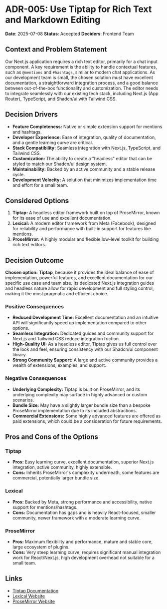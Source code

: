 # ADR-005: Use Tiptap for Rich Text and Markdown Editing

**Date**: 2025-07-08
**Status**: Accepted
**Deciders**: Frontend Team

## Context and Problem Statement

Our Next.js application requires a rich text editor, primarily for a chat input component. A key requirement is the ability to handle contextual features, such as `@mentions` and `#hashtags`, similar to modern chat applications. As our development team is small, the chosen solution must have excellent documentation, a straightforward integration process, and a good balance between out-of-the-box functionality and customization. The editor needs to integrate seamlessly with our existing tech stack, including Next.js (App Router), TypeScript, and Shadcn/ui with Tailwind CSS.

## Decision Drivers

*   **Feature Completeness:** Native or simple extension support for mentions and hashtags.
*   **Developer Experience:** Ease of integration, quality of documentation, and a gentle learning curve are critical.
*   **Stack Compatibility:** Seamless integration with Next.js, TypeScript, and Tailwind CSS.
*   **Customization:** The ability to create a "headless" editor that can be styled to match our Shadcn/ui design system.
*   **Maintainability:** Backed by an active community and a stable release cycle.
*   **Development Velocity:** A solution that minimizes implementation time and effort for a small team.

## Considered Options

1.  **Tiptap:** A headless editor framework built on top of ProseMirror, known for its ease of use and excellent documentation.
2.  **Lexical:** A modern editor framework from Meta (Facebook), designed for reliability and performance with built-in support for features like mentions.
3.  **ProseMirror:** A highly modular and flexible low-level toolkit for building rich text editors.

## Decision Outcome

**Chosen option:** **Tiptap**, because it provides the ideal balance of ease of implementation, powerful features, and excellent documentation for our specific use case and team size. Its dedicated Next.js integration guides and headless nature allow for rapid development and full styling control, making it the most pragmatic and efficient choice.

### Positive Consequences

*   **Reduced Development Time:** Excellent documentation and an intuitive API will significantly speed up implementation compared to other options.
*   **Seamless Integration:** Dedicated guides and community support for Next.js and Tailwind CSS reduce integration friction.
*   **High-Quality UI:** As a headless editor, Tiptap gives us full control over the look and feel, ensuring consistency with our Shadcn/ui component library.
*   **Strong Community Support:** A large and active community provides a wealth of extensions, examples, and support.

### Negative Consequences

*   **Underlying Complexity:** Tiptap is built on ProseMirror, and its underlying complexity may surface in highly advanced or custom scenarios.
*   **Bundle Size:** May have a slightly larger bundle size than a bespoke ProseMirror implementation due to its included abstractions.
*   **Commercial Extensions:** Some highly advanced features are offered as paid extensions, which could be a consideration for future requirements.

## Pros and Cons of the Options

### Tiptap

*   **Pros:** Easy learning curve, excellent documentation, superior Next.js integration, active community, highly extensible.
*   **Cons:** Inherits ProseMirror's complexity underneath, some features are commercial, potentially larger bundle size.

### Lexical

*   **Pros:** Backed by Meta, strong performance and accessibility, native support for mentions/hashtags.
*   **Cons:** Documentation has gaps and is heavily React-focused, smaller community, newer framework with a moderate learning curve.

### ProseMirror

*   **Pros:** Maximum flexibility and performance, mature and stable core, large ecosystem of plugins.
*   **Cons:** Very steep learning curve, requires significant manual integration work for React/Next.js, high development overhead not suitable for a small team.

## Links

*   [Tiptap Documentation](https://tiptap.dev/docs/editor/introduction)
*   [Lexical Website](https://lexical.dev/)
*   [ProseMirror Website](https://prosemirror.net/)
